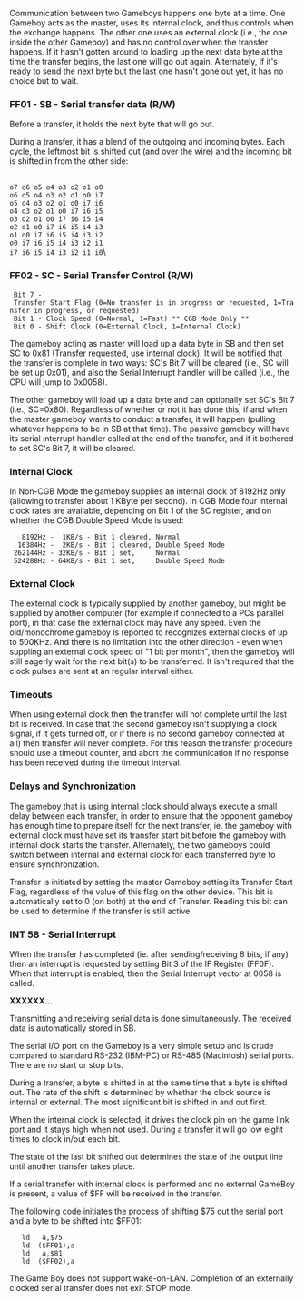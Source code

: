 Communication between two Gameboys happens one byte at a time. One
Gameboy acts as the master, uses its internal clock, and thus controls
when the exchange happens. The other one uses an external clock (i.e.,
the one inside the other Gameboy) and has no control over when the
transfer happens. If it hasn\'t gotten around to loading up the next
data byte at the time the transfer begins, the last one will go out
again. Alternately, if it\'s ready to send the next byte but the last
one hasn\'t gone out yet, it has no choice but to wait.

### FF01 - SB - Serial transfer data (R/W)

Before a transfer, it holds the next byte that will go out.

During a transfer, it has a blend of the outgoing and incoming bytes.
Each cycle, the leftmost bit is shifted out (and over the wire) and the
incoming bit is shifted in from the other side:

\
`o7 o6 o5 o4 o3 o2 o1 o0`\
`o6 o5 o4 o3 o2 o1 o0 i7`\
`o5 o4 o3 o2 o1 o0 i7 i6`\
`o4 o3 o2 o1 o0 i7 i6 i5`\
`o3 o2 o1 o0 i7 i6 i5 i4`\
`o2 o1 o0 i7 i6 i5 i4 i3`\
`o1 o0 i7 i6 i5 i4 i3 i2`\
`o0 i7 i6 i5 i4 i3 i2 i1`\
`i7 i6 i5 i4 i3 i2 i1 i0`\

### FF02 - SC - Serial Transfer Control (R/W)

` Bit 7 - Transfer Start Flag (0=No transfer is in progress or requested, 1=Transfer in progress, or requested)`\
` Bit 1 - Clock Speed (0=Normal, 1=Fast) ** CGB Mode Only **`\
` Bit 0 - Shift Clock (0=External Clock, 1=Internal Clock)`

The gameboy acting as master will load up a data byte in SB and then set
SC to 0x81 (Transfer requested, use internal clock). It will be notified
that the transfer is complete in two ways: SC\'s Bit 7 will be cleared
(i.e., SC will be set up 0x01), and also the Serial Interrupt handler
will be called (i.e., the CPU will jump to 0x0058).

The other gameboy will load up a data byte and can optionally set SC\'s
Bit 7 (i.e., SC=0x80). Regardless of whether or not it has done this, if
and when the master gameboy wants to conduct a transfer, it will happen
(pulling whatever happens to be in SB at that time). The passive gameboy
will have its serial interrupt handler called at the end of the
transfer, and if it bothered to set SC\'s Bit 7, it will be cleared.

### Internal Clock

In Non-CGB Mode the gameboy supplies an internal clock of 8192Hz only
(allowing to transfer about 1 KByte per second). In CGB Mode four
internal clock rates are available, depending on Bit 1 of the SC
register, and on whether the CGB Double Speed Mode is used:

`   8192Hz -  1KB/s - Bit 1 cleared, Normal`\
`  16384Hz -  2KB/s - Bit 1 cleared, Double Speed Mode`\
` 262144Hz - 32KB/s - Bit 1 set,     Normal`\
` 524288Hz - 64KB/s - Bit 1 set,     Double Speed Mode`

### External Clock

The external clock is typically supplied by another gameboy, but might
be supplied by another computer (for example if connected to a PCs
parallel port), in that case the external clock may have any speed. Even
the old/monochrome gameboy is reported to recognizes external clocks of
up to 500KHz. And there is no limitation into the other direction - even
when suppling an external clock speed of \"1 bit per month\", then the
gameboy will still eagerly wait for the next bit(s) to be transferred.
It isn\'t required that the clock pulses are sent at an regular interval
either.

### Timeouts

When using external clock then the transfer will not complete until the
last bit is received. In case that the second gameboy isn\'t supplying a
clock signal, if it gets turned off, or if there is no second gameboy
connected at all) then transfer will never complete. For this reason the
transfer procedure should use a timeout counter, and abort the
communication if no response has been received during the timeout
interval.

### Delays and Synchronization

The gameboy that is using internal clock should always execute a small
delay between each transfer, in order to ensure that the opponent
gameboy has enough time to prepare itself for the next transfer, ie. the
gameboy with external clock must have set its transfer start bit before
the gameboy with internal clock starts the transfer. Alternately, the
two gameboys could switch between internal and external clock for each
transferred byte to ensure synchronization.

Transfer is initiated by setting the master Gameboy setting its Transfer
Start Flag, regardless of the value of this flag on the other device.
This bit is automatically set to 0 (on both) at the end of Transfer.
Reading this bit can be used to determine if the transfer is still
active.

### INT 58 - Serial Interrupt

When the transfer has completed (ie. after sending/receiving 8 bits, if
any) then an interrupt is requested by setting Bit 3 of the IF Register
(FF0F). When that interrupt is enabled, then the Serial Interrupt vector
at 0058 is called.

**XXXXXX\...**

Transmitting and receiving serial data is done simultaneously. The
received data is automatically stored in SB.

The serial I/O port on the Gameboy is a very simple setup and is crude
compared to standard RS-232 (IBM-PC) or RS-485 (Macintosh) serial ports.
There are no start or stop bits.

During a transfer, a byte is shifted in at the same time that a byte is
shifted out. The rate of the shift is determined by whether the clock
source is internal or external. The most significant bit is shifted in
and out first.

When the internal clock is selected, it drives the clock pin on the game
link port and it stays high when not used. During a transfer it will go
low eight times to clock in/out each bit.

The state of the last bit shifted out determines the state of the output
line until another transfer takes place.

If a serial transfer with internal clock is performed and no external
GameBoy is present, a value of \$FF will be received in the transfer.

The following code initiates the process of shifting \$75 out the serial
port and a byte to be shifted into \$FF01:

`   ld   a,$75`\
`   ld  ($FF01),a`\
`   ld   a,$81`\
`   ld  ($FF02),a`

The Game Boy does not support wake-on-LAN. Completion of an externally
clocked serial transfer does not exit STOP mode.

